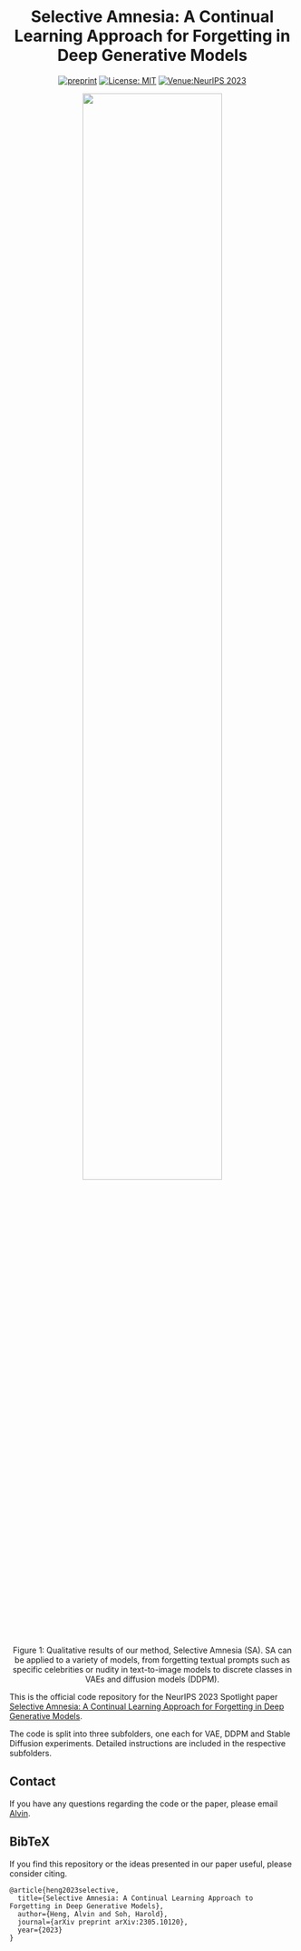 <div align="center">

# Selective Amnesia: A Continual Learning Approach for Forgetting in Deep Generative Models

[![preprint](https://img.shields.io/static/v1?label=arXiv&message=2301.10120&color=B31B1B)](https://arxiv.org/abs/2305.10120)
[![License: MIT](https://img.shields.io/badge/License-MIT-yellow.svg)](https://opensource.org/licenses/MIT)
[![Venue:NeurIPS 2023](https://img.shields.io/badge/Venue-NeurIPS%202023-007CFF)](https://nips.cc/)

</div>

<p align="center">
  <img src="./assets/main_fig.png" width="70%">
  <br />
  <span>Figure 1: Qualitative results of our method, Selective Amnesia (SA). SA can be applied to a variety
of models, from forgetting textual prompts such as specific celebrities or nudity in text-to-image
models to discrete classes in VAEs and diffusion models (DDPM).</span>
</p>


This is the official code repository for the NeurIPS 2023 Spotlight paper [Selective Amnesia: A Continual Learning Approach for Forgetting in Deep Generative Models](https://arxiv.org/abs/2305.10120).

The code is split into three subfolders, one each for VAE, DDPM and Stable Diffusion experiments. Detailed instructions are included in the respective subfolders.

## Contact
If you have any questions regarding the code or the paper, please email [Alvin](mailto:alvinh@comp.nus.edu.sg).

## BibTeX
If you find this repository or the ideas presented in our paper useful, please consider citing.
```
@article{heng2023selective,
  title={Selective Amnesia: A Continual Learning Approach to Forgetting in Deep Generative Models},
  author={Heng, Alvin and Soh, Harold},
  journal={arXiv preprint arXiv:2305.10120},
  year={2023}
}
```
